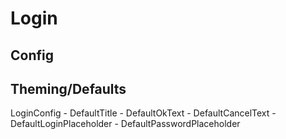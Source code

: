 ﻿# Login


## Config

## Theming/Defaults

 LoginConfig
    - DefaultTitle
    - DefaultOkText
    - DefaultCancelText
    - DefaultLoginPlaceholder
    - DefaultPasswordPlaceholder